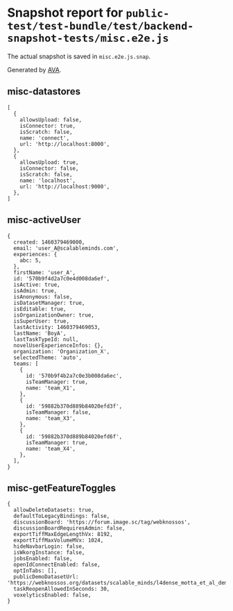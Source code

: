 # Snapshot report for `public-test/test-bundle/test/backend-snapshot-tests/misc.e2e.js`

The actual snapshot is saved in `misc.e2e.js.snap`.

Generated by [AVA](https://avajs.dev).

## misc-datastores

    [
      {
        allowsUpload: false,
        isConnector: true,
        isScratch: false,
        name: 'connect',
        url: 'http://localhost:8000',
      },
      {
        allowsUpload: true,
        isConnector: false,
        isScratch: false,
        name: 'localhost',
        url: 'http://localhost:9000',
      },
    ]

## misc-activeUser

    {
      created: 1460379469000,
      email: 'user_A@scalableminds.com',
      experiences: {
        abc: 5,
      },
      firstName: 'user_A',
      id: '570b9f4d2a7c0e4d008da6ef',
      isActive: true,
      isAdmin: true,
      isAnonymous: false,
      isDatasetManager: true,
      isEditable: true,
      isOrganizationOwner: true,
      isSuperUser: true,
      lastActivity: 1460379469053,
      lastName: 'BoyA',
      lastTaskTypeId: null,
      novelUserExperienceInfos: {},
      organization: 'Organization_X',
      selectedTheme: 'auto',
      teams: [
        {
          id: '570b9f4b2a7c0e3b008da6ec',
          isTeamManager: true,
          name: 'team_X1',
        },
        {
          id: '59882b370d889b84020efd3f',
          isTeamManager: false,
          name: 'team_X3',
        },
        {
          id: '59882b370d889b84020efd6f',
          isTeamManager: true,
          name: 'team_X4',
        },
      ],
    }

## misc-getFeatureToggles

    {
      allowDeleteDatasets: true,
      defaultToLegacyBindings: false,
      discussionBoard: 'https://forum.image.sc/tag/webknossos',
      discussionBoardRequiresAdmin: false,
      exportTiffMaxEdgeLengthVx: 8192,
      exportTiffMaxVolumeMVx: 1024,
      hideNavbarLogin: false,
      isWkorgInstance: false,
      jobsEnabled: false,
      openIdConnectEnabled: false,
      optInTabs: [],
      publicDemoDatasetUrl: 'https://webknossos.org/datasets/scalable_minds/l4dense_motta_et_al_demo',
      taskReopenAllowedInSeconds: 30,
      voxelyticsEnabled: false,
    }
